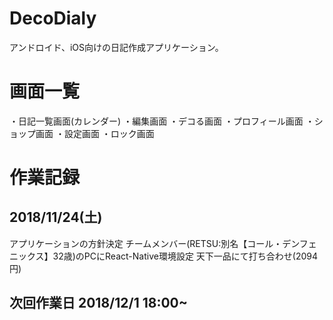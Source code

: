 # DecoDialy
アンドロイド、iOS向けの日記作成アプリケーション。



# 画面一覧
・日記一覧画面(カレンダー)
・編集画面
・デコる画面
・プロフィール画面
・ショップ画面
・設定画面
・ロック画面



# 作業記録
## 2018/11/24(土) 
アプリケーションの方針決定
チームメンバー(RETSU:別名【コール・デンフェニックス】32歳)のPCにReact-Native環境設定
天下一品にて打ち合わせ(2094円)



## 次回作業日 2018/12/1 18:00~